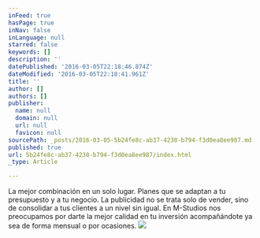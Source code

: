 ```yaml
---
inFeed: true
hasPage: true
inNav: false
inLanguage: null
starred: false
keywords: []
description: ''
datePublished: '2016-03-05T22:18:46.874Z'
dateModified: '2016-03-05T22:18:41.961Z'
title: ''
author: []
authors: []
publisher:
  name: null
  domain: null
  url: null
  favicon: null
sourcePath: _posts/2016-03-05-5b24fe8c-ab37-4230-b794-f3d0ea8ee987.md
published: true
url: 5b24fe8c-ab37-4230-b794-f3d0ea8ee987/index.html
_type: Article

---
```

La mejor combinación en un solo lugar. Planes que se adaptan a tu presupuesto y a tu negocio. La publicidad no se trata solo de vender, sino de consolidar a tus clientes a un nivel sin igual. En M-Studios nos preocupamos por darte la mejor calidad en tu inversión acompañándote ya sea de forma mensual o por ocasiones. ![](https://the-grid-user-content.s3-us-west-2.amazonaws.com/81f7ee5d-0a92-4550-85e5-0e8a98c1a319.jpg)